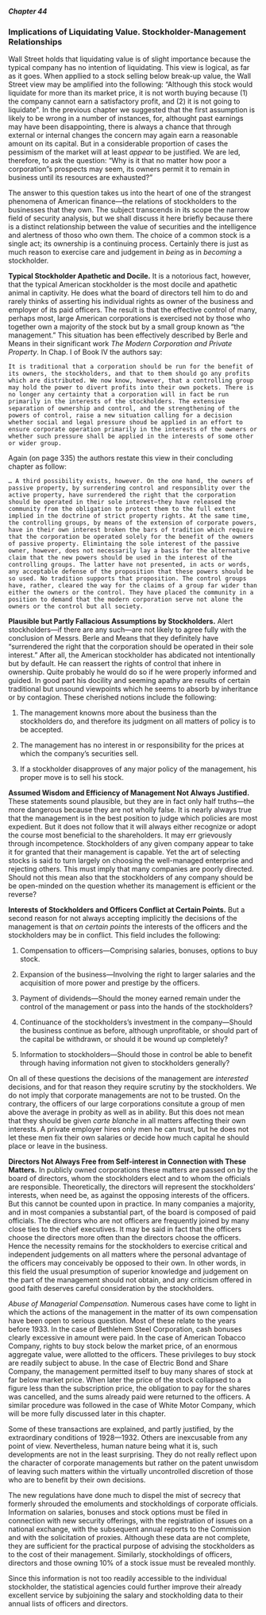 ##### Chapter 44

### Implications of Liquidating Value. Stockholder-Management Relationships

Wall Street holds that liquidating value is of slight importance because the typical company has no intention of liquidating. This view is logical, as far as it goes. When appllied to a stock selling below break-up value, the Wall Street view may be amplified into the following: “Although this stock would liquidate for more than its market price, it is not worth buying because (1) the company cannot earn a satisfactory profit, and (2) it is not going to liquidate”. In the previous chapter we suggested that the first assumption is likely to be wrong in a number of instances, for, althought past earnings may have been disappointing, there is always a chance that through external or internal changes the concern may again earn a reasonable amount on its capital. But in a considerable proportion of cases the pessimism of the market will at least *appear* to be justified. We are led, therefore, to ask the question: “Why is it that no matter how poor a corporation”s prospects may seem, its owners permit it to remain in business until its resources are exhausted?”

The answer to this question takes us into the heart of one of the strangest phenomena of American finance—the relations of stockholders to the businesses that they own. The subject transcends in its scope the narrow field of security analysis, but we shall discuss it here briefly because there is a distinct relationship between the value of securities and the intelligence and alertness of thoso who own them. The choice of a common stock is a single act; its ownership is a continuing process. Certainly there is just as much reason to exercise care and judgement in *being* as in *becoming* a stockholder.

**Typical Stockholder Apathetic and Docile.** It is a notorious fact, however, that the typical American stockholder is the most docile and apathetic animal in captivity. He does what the board of directors tell him to do and rarely thinks of asserting his individual rights as owner of the business and employer of its paid officers. The result is that the effective control of many, perhaps most, large American corporations is exercised not by those who together own a majority of the stock but by a small group known as “the management.” This situation has been effectively described by Berle and Means in their significant work *The Modern Corporation and Private Property*. In Chap. I of Book IV the authors say:

```
It is traditional that a corporation should be run for the benefit of its owners, the stockholders, and that to them should go any profits which are distributed. We now know, however, that a controlling group may hold the power to divert profits into their own pockets. There is no longer any certainty that a corporation will in fact be run primarily in the interests of the stockholders. The extensive separation of ownership and control, and the strengthening of the powers of control, raise a new situation calling for a decision whether social and legal pressure shoud be applied in an effort to ensure corporate operation primarily in the interests of the owners or whether such pressure shall be applied in the interests of some other or wider group.
```

Again (on page 335) the authors restate this view in their concluding chapter as follow:

```
… A third possibility exists, however. On the one hand, the owners of passive property, by surrendering control and responsiblity over the active property, have surrendered the right that the corporation should be operated in their sole interest—they have released the community from the obligation to protect them to the full extent implied in the doctrine of strict property rights. At the same time, the controlling groups, by means of the extension of corporate powers, have in their own interest broken the bars of tradition which require that the corporation be operated solely for the benefit of the owners of passive property. Elimintaing the sole interest of the passive owner, however, does not necessarily lay a basis for the alternative claim that the new powers should be used in the interest of the controlling groups. The latter have not presented, in acts or words, any acceptable defense of the proposition that these powers should be so used. No tradition supports that proposition. The control groups have, rather, cleared the way for the claims of a group far wider than either the owners or the control. They have placed the community in a position to demand that the modern corporation serve not alone the owners or the control but all society.
```

**Plausible but Partly Fallacious Assumptions by Stockholders.** Alert stockholders—if there are any such—are not likely to agree fully with the conclusion of Messrs. Berle and Means that they definitely have “surrendered the right that the corporation should be operated in their sole interest.” After all, the American stockholder has abdicated not intentionally but by default. He can reassert the rights of control that inhere in ownership. Quite probably he would do so if he were properly informed and guided. In good part his docility and seeming apathy are results of certain traditional but unsound viewpoints which he seems to absorb by inheritance or by contagion. These cherished notions include the following:

1. The management knowns more about the business than the stockholders do, and therefore its judgment on all matters of policy is to be accepted.

2. The management has no interest in or responsibility for the prices at which the company’s securities sell.

3. If a stockholder disapproves of any major policy of the management, his proper move is to sell his stock.

**Assumed Wisdom and Efficiency of Management Not Always Justified.** These statements sound plausible, but they are in fact only half truths—the more dangerous because they are not wholly false. It is nearly always true that the management is in the best position to judge which policies are most expedient. But it does not follow that it will always either recognize or adopt the course most beneficial to the shareholders. It may err grievously through incompetence. Stockholders of any given company appear to take it for granted that their management is capable. Yet the art of selecting stocks is said to turn largely on choosing the well-managed enterprise and rejecting others. This must imply that many companies are poorly directed. Should not this mean also that the stockholders of any company should be be open-minded on the question whether its management is efficient or the reverse?

**Interests of Stockholders and Officers Conflict at Certain Points.** But a second reason for not always accepting implicitly the decisions of the management is that *on certain points* the interests of the officers and the stockholders may be in conflict. This field includes the following:

1. Compensation to officers—Comprising salaries, bonuses, options to buy stock.

2. Expansion of the business—Involving the right to larger salaries and the acquisition of more power and prestige by the officers.

3. Payment of dividends—Should the money earned remain under the control of the management or pass into the hands of the stockholders?

4. Continuance of the stockholders’s investment in the company—Should the business continue as before, although unprofitable, or should part of the capital be withdrawn, or should it be wound up completely?

5. Information to stockholders—Should those in control be able to benefit through having information not given to stockholders generally?

On all of these questions the decisions of the management are *interested* decisions, and for that reason they require scrutiny by the stockholders. We do not imply that corporate managements are not to be trusted. On the contrary, the officers of our large corporations consitute a group of men above the average in probity as well as in ability. But this does not mean that they should be given *carte blanche* in all matters affecting their own interests. A private employer hires only men he can trust, but he does not let these men fix their own salaries or decide how much capital he should place or leave in the business.

**Directors Not Always Free from Self-interest in Connection with These Matters.** In publicly owned corporations these matters are passed on by the board of directors, whom the stockholders elect and to whom the officials are responsible. Theoretically, the directors will represent the stockholders’ interests, when need be, as against the opposing interests of the officers. But this cannot be counted upon in practice. In many companies a majority, and in most companies a substantial part, of the board is composed of paid officials. The directors who are not officers are frequently joined by many close ties to the chief executives. It may be said in fact that the officers choose the directors more often than the directors choose the officers. Hence the necessity remains for the stockholders to exercise critical and independent judgements on all matters where the personal advantage of the officers may conceivably be opposed to their own. In other words, in this field the usual presumption of superior knowledge and judgement on the part of the management should not obtain, and any criticism offered in good faith deserves careful consideration by the stockholders.

*Abuse of Managerial Compensation.* Numerous cases have come to light in which the actions of the management in the matter of its own compensation have been open to serious question. Most of these relate to the years before 1933. In the case of Bethlehem Steel Corporation, cash bonuses clearly excessive in amount were paid. In the case of American Tobacco Company, rights to buy stock below the market price, of an enormous aggregate value, were allotted to the officers. These privileges to buy stock are readily subject to abuse. In the case of Electric Bond and Share Company, the management permitted itself to buy many shares of stock at far below market price. When later the price of the stock collapsed to a figure less than the subscription price, the obligation to pay for the shares was cancelled, and the sums already paid were returned to the officers. A similar procedure was followed in the case of White Motor Company, which will be more fully discussed later in this chapter.

Some of these transactions are explained, and partly justified, by the extraordinary conditions of 1928—1932. Others are inexcusable from any point of view. Nevertheless, human nature being what it is, such developments are not in the least surprising. They do not really reflect upon the character of corporate managements but rather on the patent unwisdom of leaving such matters within the virtually uncontrolled discretion of those who are to benefit by their own decisions.

The new regulations have done much to dispel the mist of secrecy that formerly shrouded the emoluments and stockholdings of corporate officials. Information on salaries, bonuses and stock options must be filed in connection with new security offerings, with the registration of issues on a national exchange, with the subsequent annual reports to the Commission and with the solicitation of proxies. Although these data are not complete, they are sufficient for the practical purpose of advising the stockholders as to the cost of their management. Similarly, stockholdings of officers, directors and those owning 10% of a stock issue must be revealed monthly.

Since this information is not too readily accessible to the individual stockholder, the statistical agencies could further improve their already excellent service by subjoining the salary and stockholding data to their annual lists of officers and directors.
